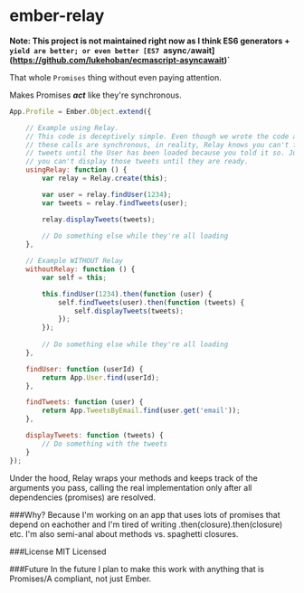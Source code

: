 ember-relay
===========

**Note: This project is not maintained right now as I think ES6 generators + `yield are better; or even better [ES7 `async`/`await](https://github.com/lukehoban/ecmascript-asyncawait)`**

That whole `Promises` thing without even paying attention.

Makes Promises ***act*** like they're synchronous.

```javascript
App.Profile = Ember.Object.extend({

    // Example using Relay.
    // This code is deceptively simple. Even though we wrote the code as if
    // these calls are synchronous, in reality, Relay knows you can't find the
    // tweets until the User has been loaded because you told it so. Just as
    // you can't display those tweets until they are ready.
    usingRelay: function () {
        var relay = Relay.create(this);

        var user = relay.findUser(1234);
        var tweets = relay.findTweets(user);

        relay.displayTweets(tweets);
        
        // Do something else while they're all loading
    },

    // Example WITHOUT Relay
    withoutRelay: function () {
        var self = this;

        this.findUser(1234).then(function (user) {
            self.findTweets(user).then(function (tweets) {
                self.displayTweets(tweets);
            });
        });
        
        // Do something else while they're all loading
    },

    findUser: function (userId) {
        return App.User.find(userId);
    },

    findTweets: function (user) {
        return App.TweetsByEmail.find(user.get('email'));
    },

    displayTweets: function (tweets) {
        // Do something with the tweets
    }
});
```

Under the hood, Relay wraps your methods and keeps track of the arguments you pass, calling the real implementation only after all dependencies (promises) are resolved.

###Why?
Because I'm working on an app that uses lots of promises that depend on eachother and I'm tired of writing .then(closure).then(closure) etc. I'm also semi-anal about methods vs. spaghetti closures.

###License
MIT Licensed

###Future
In the future I plan to make this work with anything that is Promises/A compliant, not just Ember.
